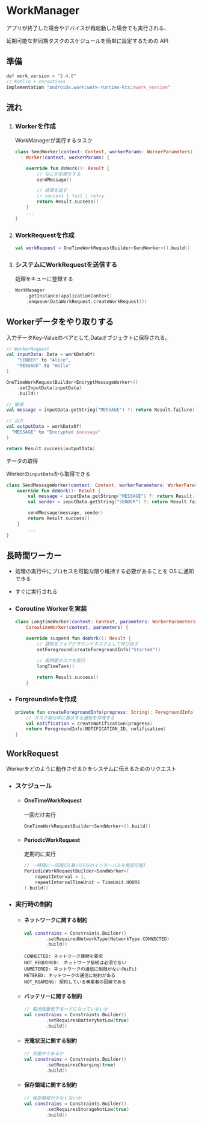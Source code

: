 # WorkManager
アプリが終了した場合やデバイスが再起動した場合でも実行される、

延期可能な非同期タスクのスケジュールを簡単に設定するための API

## 準備
```kotlin
def work_version = "2.4.0"
// Kotlin + coroutines
implementation "androidx.work:work-runtime-ktx:$work_version"
```

## 流れ 
1. ### Workerを作成  
    WorkManagerが実行するタスク
    ```kotlin
    class SendWorker(context: Context, workerParams: WorkerParameters)
      : Worker(context, workerParams) {

        override fun doWork(): Result {
            // なにか処理をする
            sendMessage()

            // 結果を返す
            // success | fail | retry
            return Result.success()
        }
        ...
    }
    ```
2. ### WorkRequestを作成
    ```kotlin
    val workRequest = OneTimeWorkRequestBuilder<SendWorker>().build()
    ```
3. ### システムにWorkRequestを送信する
    処理をキューに登録する

    ```kotlin
    WorkManager
        .getInstance(applicationContext)
        .enqueue(DataWorkRequest.createWorkRequest())
    ```

## Workerデータをやり取りする
入力データKey-Valueのペアとして,Dataオブジェクトに保存される。
```kotlin
// WorkerRequest
val inputData: Data = workDataOf(
    "SENDER" to "Alice",
    "MESSAGE" to "Hello"
)

OneTimeWorkRequestBuilder<EncryptMessageWorker>()
    .setInputData(inputData)
    .build()
```
```kotlin
// 取得
val message = inputData.getString("MESSAGE") ?: return Result.failure()

// 出力
val outputData = workDataOf(
  "MESSAGE" to "Encrypted $message"
)

return Result.success(outputData)
```

データの取得

Workerの`inputData`から取得できる

```kotlin
class SendMessageWorker(context: Context, workerParameters: WorkerParameters): Worker(context, workerParameters) {
    override fun doWork(): Result {
        val message = inputData.getString("MESSAGE") ?: return Result.failure()
        val sender = inputData.getString("SENDER") ?: return Result.failure()

        sendMessage(message, sender)
        return Result.success()
    }
		...
}
```
## 長時間ワーカー
- 処理の実行中にプロセスを可能な限り維持する必要があることを OS に通知できる
- すぐに実行される
- ### Coroutine Workerを実装
  ```kotlin
  class LongTimeWorker(context: Context, parameters: WorkerParameters) :
      CoroutineWorker(context, parameters) {
      
      override suspend fun doWork(): Result {
          // 通知をフォアグラウンドタスクとして呼び出す
          setForeground(createForegroundInfo("Started"))

          // 長時間タスクを実行
          longTimeTask()

          return Result.success()
      }
  ```

- ### ForgroundInfoを作成
  ```kotlin
  private fun createForegroundInfo(progress: String): ForegroundInfo {
      // タスク実行中に表示する通知を作成する
      val notification = createNotification(progress)
      return ForegroundInfo(NOTIFICATION_ID, notification)
  }
  ```
## WorkRequest
Workerをどのように動作させるかをシステムに伝えるためのリクエスト
- ### スケジュール
  - #### OneTimeWorkRequest
    一回だけ実行
    ```kotlin
    OneTimeWorkRequestBuilder<SendWorker>().build()
    ```
  - #### PeriodicWorkRequest
    定期的に実行
    ```kotlin
    // 一時間に一回実行(最小15分のインターバルを指定可能)
    PeriodicWorkRequestBuilder<SendWorker>(
        repeatInterval = 1,
        repeatIntervalTimeUnit = TimeUnit.HOURS
    ).build()
    ```
- ### 実行時の制約
  - #### ネットワークに関する制約
    ```kotlin
    val constrains = Constraints.Builder()
            .setRequiredNetworkType(NetworkType.CONNECTED)
            .build()
    ```
    ```
    CONNECTED: ネットワーク接続を要求
    NOT_REQUIRED:　ネットワーク接続は必須でない
    UNMETERED: ネットワークの通信に制限がない(WiFi)
    METERED: ネットワークの通信に制約がある
    NOT_ROAMING: 契約している事業者の回線である
    ```
  - #### バッテリーに関する制約
    ```kotlin
    // 電池残量低下モードになっていないか
    val constrains = Constraints.Builder()
            .setRequiresBatteryNotLow(true)
            .build()
    ```
  - #### 充電状況に関する制約
    ```kotlin
    // 充電中であるか
    val constrains = Constraints.Builder()
            .setRequiresCharging(true)
            .build()
    ```
  - #### 保存領域に関する制約
    ```kotlin
    // 保存領域が少なくないか
    val constrains = Constraints.Builder()
            .setRequiresStorageNotLow(true)
            .build()
    ```